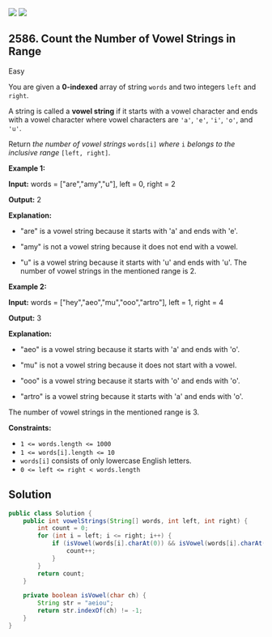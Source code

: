 [![](https://img.shields.io/github/stars/javadev/LeetCode-in-Java?label=Stars&style=flat-square)](https://github.com/javadev/LeetCode-in-Java)
[![](https://img.shields.io/github/forks/javadev/LeetCode-in-Java?label=Fork%20me%20on%20GitHub%20&style=flat-square)](https://github.com/javadev/LeetCode-in-Java/fork)

## 2586\. Count the Number of Vowel Strings in Range

Easy

You are given a **0-indexed** array of string `words` and two integers `left` and `right`.

A string is called a **vowel string** if it starts with a vowel character and ends with a vowel character where vowel characters are `'a'`, `'e'`, `'i'`, `'o'`, and `'u'`.

Return _the number of vowel strings_ `words[i]` _where_ `i` _belongs to the inclusive range_ `[left, right]`.

**Example 1:**

**Input:** words = ["are","amy","u"], left = 0, right = 2

**Output:** 2

**Explanation:**

- "are" is a vowel string because it starts with 'a' and ends with 'e'.

- "amy" is not a vowel string because it does not end with a vowel.

- "u" is a vowel string because it starts with 'u' and ends with 'u'. The number of vowel strings in the mentioned range is 2.

**Example 2:**

**Input:** words = ["hey","aeo","mu","ooo","artro"], left = 1, right = 4

**Output:** 3

**Explanation:**

- "aeo" is a vowel string because it starts with 'a' and ends with 'o'.

- "mu" is not a vowel string because it does not start with a vowel.

- "ooo" is a vowel string because it starts with 'o' and ends with 'o'.

- "artro" is a vowel string because it starts with 'a' and ends with 'o'.

The number of vowel strings in the mentioned range is 3.

**Constraints:**

*   `1 <= words.length <= 1000`
*   `1 <= words[i].length <= 10`
*   `words[i]` consists of only lowercase English letters.
*   `0 <= left <= right < words.length`

## Solution

```java
public class Solution {
    public int vowelStrings(String[] words, int left, int right) {
        int count = 0;
        for (int i = left; i <= right; i++) {
            if (isVowel(words[i].charAt(0)) && isVowel(words[i].charAt(words[i].length() - 1))) {
                count++;
            }
        }
        return count;
    }

    private boolean isVowel(char ch) {
        String str = "aeiou";
        return str.indexOf(ch) != -1;
    }
}
```
